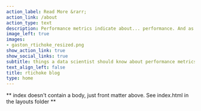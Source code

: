 ```yaml
---
action_label: Read More &rarr;
action_link: /about
action_type: text
description: Performance metrics indicate about... performance. And as a data scientist it is something you would like to optimise. But alot of heuristics are misleading and confusing, specially when the outcome is binary and you want to dichotomies estimated probabilities. Here I'm going to share some useful insights.
image_left: true
images:
- gaston_rtichoke_resized.png
show_action_link: true
show_social_links: true
subtitle: things a data scientist should know about performance metrics
text_align_left: false
title: rtichoke blog
type: home
---
```


** index doesn't contain a body, just front matter above.
See index.html in the layouts folder **

